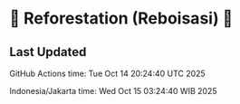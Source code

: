 
# 🌳 Reforestation (Reboisasi) 🌲

## Last Updated

GitHub Actions time: Tue Oct 14 20:24:40 UTC 2025

Indonesia/Jakarta time: Wed Oct 15 03:24:40 WIB 2025
